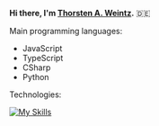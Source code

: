 **Hi there, I'm [Thorsten A. Weintz](https://github.com/aoephtua).** :de:

Main programming languages:

- JavaScript
- TypeScript
- CSharp
- Python

Technologies:

[![My Skills](https://skillicons.dev/icons?i=angular,nodejs,react,vue&theme=light)](https://skillicons.dev)
